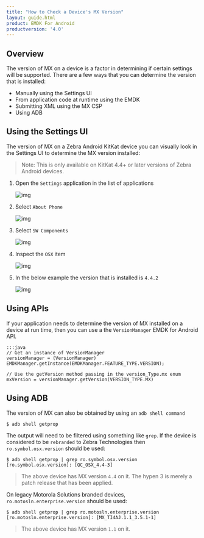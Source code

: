 ```yaml
---
title: "How to Check a Device's MX Version"
layout: guide.html
product: EMDK For Android
productversion: '4.0'
---
```


## Overview

The version of MX on a device is a factor in determining if certain settings will be supported. There are a few ways that you can determine the version that is installed:

* Manually using the Settings UI
* From application code at runtime using the EMDK
* Submitting XML using the MX CSP
* Using ADB

## Using the Settings UI 

The version of MX on a Zebra Android KitKat device you can visually look in the Settings UI to determine the MX version installed:

> Note: This is only available on KitKat 4.4+ or later versions of Zebra Android devices.

1. Open the `Settings` application in the list of applications
    
    ![img](/mx/mx-version-on-device/settings.jpg)

2. Select `About Phone`

    ![img](/mx/mx-version-on-device/aboutphone.jpg)
    
3. Select `SW Components`

    ![img](/mx/mx-version-on-device/software.jpg)
    
4. Inspect the `OSX` item

    ![img](/mx/mx-version-on-device/osx.jpg)
    
5. In the below example the version that is installed is `4.4.2`

    ![img](/mx/mx-version-on-device/osx-highlighted.jpg)
    
## Using APIs

If your application needs to determine the version of MX installed on a device at run time, then you can use a the `VersionManager` EMDK for Android API.

    :::java
    // Get an instance of VersionManager
    versionManager = (VersionManager) EMDKManager.getInstance(EMDKManager.FEATURE_TYPE.VERSION);
    
    // Use the getVersion method passing in the version_Type.mx enum
    mxVersion = versionManager.getVersion(VERSION_TYPE.MX)
    
## Using ADB
The version of MX can also be obtained by using an `adb shell command`

    $ adb shell getprop
    
The output will need to be filtered using something like `grep`. If the device is considered to be `rebranded` to Zebra Technologies then `ro.symbol.osx.version` should be used:

    $ adb shell getprop | grep ro.symbol.osx.version
    [ro.symbol.osx.version]: [QC_OSX_4.4-3]

> The above device has MX version `4.4` on it. The hypen 3 is merely a patch release that has been applied.

On legacy Motorola Solutions branded devices, `ro.motosln.enterprise.version` should be used:

    $ adb shell getprop | grep ro.motosln.enterprise.version
    [ro.motosln.enterprise.version]: [MX_TI4AJ.1.1_3.5.1-1]

 > The above device has MX version `1.1` on it.










